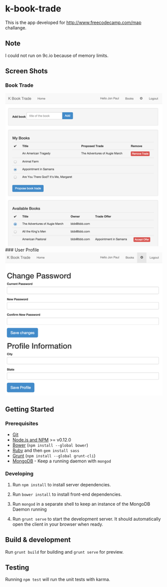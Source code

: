 # k-book-trade

This is the app developed for http://www.freecodecamp.com/map challange.

## Note
I could not run on 9c.io because of memory limits.

## Screen Shots
### Book Trade
<img src="/docs/book-trade.png?raw=true" width="600px" />
### User Profile
<img src="/docs/user-profile.png?raw=true" width="600px" />

## Getting Started

### Prerequisites

- [Git](https://git-scm.com/)
- [Node.js and NPM](nodejs.org) >= v0.12.0
- [Bower](bower.io) (`npm install --global bower`)
- [Ruby](https://www.ruby-lang.org) and then `gem install sass`
- [Grunt](http://gruntjs.com/) (`npm install --global grunt-cli`)
- [MongoDB](https://www.mongodb.org/) - Keep a running daemon with `mongod`

### Developing

1. Run `npm install` to install server dependencies.

2. Run `bower install` to install front-end dependencies.

3. Run `mongod` in a separate shell to keep an instance of the MongoDB Daemon running

4. Run `grunt serve` to start the development server. It should automatically open the client in your browser when ready.

## Build & development

Run `grunt build` for building and `grunt serve` for preview.

## Testing

Running `npm test` will run the unit tests with karma.
